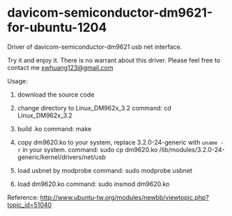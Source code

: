 # davicom-semiconductor-dm9621-for-ubuntu-1204
Driver of davicom-semiconductor-dm9621 usb net interface.

Try it and enjoy it. There is no warrant about this driver. Please feel free to contact me <xwhuang123@gmail.com>

Usage:

1. download the source code

2. change directory to Linux_DM962x_3.2
command: cd Linux_DM962x_3.2

4. build .ko
command: make

5. copy dm9620.ko to your system, replace 3.2.0-24-generic with `uname -r` in your system.
command: sudo cp dm9620.ko /lib/modules/3.2.0-24-generic/kernel/drivers/net/usb

6. load usbnet by modprobe 
command: sudo modprobe usbnet

7. load dm9620.ko
command: sudo insmod dm9620.ko

Reference: http://www.ubuntu-tw.org/modules/newbb/viewtopic.php?topic_id=51040
